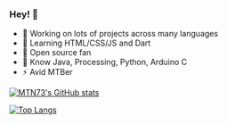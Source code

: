 ### Hey! 👋

- 🔭 Working on lots of projects across many languages
- 🌱 Learning HTML/CSS/JS and Dart
- 👯 Open source fan
- 💬 Know Java, Processing, Python, Arduino C
- ⚡ Avid MTBer


[![MTN73's GitHub stats](https://github-readme-stats.vercel.app/api?username=MTN73&show_icons=true)](https://github.com/MTN73)

[![Top Langs](https://github-readme-stats.vercel.app/api/top-langs/?username=MTN73&layout=compact&hide=cmake,kotlin,swift,objective-c&langs_count=10)](https://github.com/MTN73)
